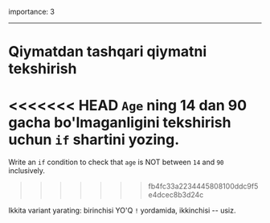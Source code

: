 importance: 3

---

# Qiymatdan tashqari qiymatni tekshirish

<<<<<<< HEAD
`Age` ning 14 dan 90 gacha bo'lmaganligini tekshirish uchun `if` shartini yozing.
=======
Write an `if` condition to check that `age` is NOT between `14` and `90` inclusively.
>>>>>>> fb4fc33a2234445808100ddc9f5e4dcec8b3d24c

Ikkita variant yarating: birinchisi YO'Q `!` yordamida, ikkinchisi -- usiz.
